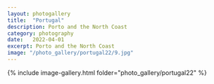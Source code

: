 ```yaml
---
layout: photogallery
title:  "Portugal"
description: Porto and the North Coast
category: photography
date:   2022-04-01
excerpt: Porto and the North Coast
image: "/photo_gallery/portugal22/9.jpg"
---
```

<!-- ## Berlin Over The Years -->
{% include image-gallery.html folder="photo_gallery/portugal22" %}